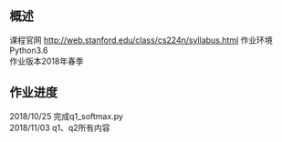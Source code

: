 ## 概述 
课程官网 http://web.stanford.edu/class/cs224n/syllabus.html
作业环境Python3.6  
作业版本2018年春季

## 作业进度
2018/10/25  完成q1_softmax.py    
2018/11/03  q1、q2所有内容


